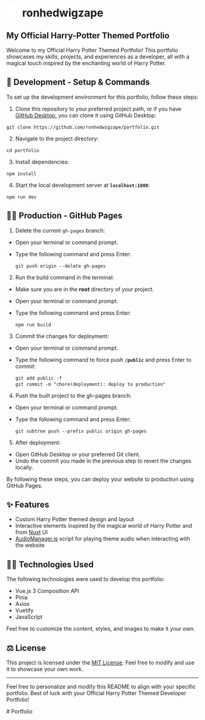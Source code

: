 # <img src="assets/favicon.svg" style="height: 30px; margin-right: 10px;"> ronhedwigzape 

## My Official Harry-Potter Themed Portfolio

Welcome to my Official Harry Potter Themed Portfolio! This portfolio showcases my skills, projects, and experiences as a developer, all with a magical touch inspired by the enchanting world of Harry Potter.

## 🦉 Development - Setup & Commands

To set up the development environment for this portfolio, follow these steps:

1. Clone this repository to your preferred project path, or if you have [GitHub Desktop](https://desktop.github.com/), you can clone it using GitHub Desktop:
  
  ```shell
  git clone https://github.com/ronhedwigzape/portfolio.git
  ```

2. Navigate to the project directory:
 
  ```shell
  cd portfolio
  ```

3. Install dependencies:

  ```shell
  npm install
  ```

4. Start the local development server at **`localhost:1000`**:

```shell
npm run dev
```

## 🧙‍♂️ Production - GitHub Pages

1. Delete the current `gh-pages` branch:

- Open your terminal or command prompt.
- Type the following command and press Enter:
  
   ```shell
   git push origin --delete gh-pages
   ```

2. Run the build command in the terminal:

- Make sure you are in the **root** directory of your project.
- Open your terminal or command prompt.
- Type the following command and press Enter:

   ```shell   
   npm run build
   ```
  
3. Commit the changes for deployment:

- Open your terminal or command prompt.
- Type the following command to force push **`/public`** and press Enter to commit:

   ```shell
   git add public -f
   git commit -m "chore(deployment): deploy to production"
   ```
  
4. Push the built project to the gh-pages branch:

- Open your terminal or command prompt.
- Type the following command and press Enter:

   ```shell
   git subtree push --prefix public origin gh-pages
   ```
  
5. After deployment:

- Open GitHub Desktop or your preferred Git client.
- Undo the commit you made in the previous step to revert the changes locally.

By following these steps, you can deploy your website to production using GitHub Pages.

## ✨ Features
- Custom Harry Potter themed design and layout
- Interactive elements inspired by the magical world of Harry Potter and from [Nuxt](https://nuxt.com/) UI
- [AudioManager.js](/assets/js/audioManager.js) script for playing theme audio when interacting with the website

## 👨‍💻 Technologies Used

The following technologies were used to develop this portfolio:

- Vue.js 3 Composition API
- Pinia
- Axios
- Vuetify
- JavaScript

Feel free to customize the content, styles, and images to make it your own.

## ⚖ License
This project is licensed under the [MIT License](/LICENSE). Feel free to modify and use it to showcase your own work.

---

Feel free to personalize and modify this README to align with your specific portfolio. Best of luck with your Official Harry Potter Themed Developer Portfolio!




#   P o r t f o l i o 
 
 